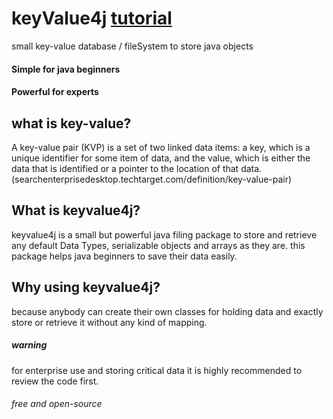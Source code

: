 # keyValue4j [tutorial](https://github.com/nimaj94/keyValue4j/wiki/Tutorial-Page)
small key-value database / fileSystem to store java objects

#### Simple for java beginners
#### Powerful for experts

## what is key-value?
A key-value pair (KVP) is a set of two linked data items: a key, which is a unique identifier for some item of data, and the value, which is either the data that is identified or a pointer to the location of that data. (searchenterprisedesktop.techtarget.com/definition/key-value-pair)

## What is keyvalue4j?
keyvalue4j is a small but powerful java filing package to store and retrieve any default Data Types, serializable objects and arrays as they are. this package helps java beginners to save their data easily. 

## Why using keyvalue4j?
because anybody can create their own classes for holding data and exactly store or retrieve it without any kind of mapping.

##### warning
for enterprise use and storing critical data it is highly recommended to review the code first.

###### free and open-source

